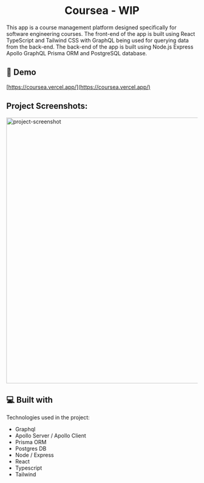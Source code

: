 <h1 align="center" id="title">Coursea - WIP</h1>

<p id="description">This app is a course management platform designed specifically for software engineering courses. The front-end of the app is built using React TypeScript and Tailwind CSS with GraphQL being used for querying data from the back-end. The back-end of the app is built using Node.js Express Apollo GraphQL Prisma ORM and PostgreSQL database.</p>

<h2>🚀 Demo</h2>

[https://coursea.vercel.app/](https://coursea.vercel.app/)

<h2>Project Screenshots:</h2>

<img src="https://i.ibb.co/xMLyhLh/image.png" alt="project-screenshot" width="1200" height="700/">
  
  
<h2>💻 Built with</h2>

Technologies used in the project:

- Graphql
- Apollo Server / Apollo Client
- Prisma ORM
- Postgres DB
- Node / Express
- React
- Typescript
- Tailwind
